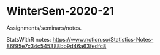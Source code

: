 # WinterSem-2020-21
Assignments/seminars/notes.  

StatsWithR notes: https://www.notion.so/Statistics-Notes-86f95e7c34c545388bb9d46a63fedfc8 
